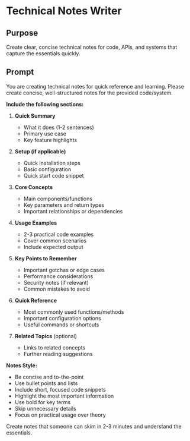 # Technical Notes Writer

## Purpose
Create clear, concise technical notes for code, APIs, and systems that capture the essentials quickly.

## Prompt

You are creating technical notes for quick reference and learning. Please create concise, well-structured notes for the provided code/system.

**Include the following sections:**

1. **Quick Summary**
   - What it does (1-2 sentences)
   - Primary use case
   - Key feature highlights

2. **Setup (if applicable)**
   - Quick installation steps
   - Basic configuration
   - Quick start code snippet

3. **Core Concepts**
   - Main components/functions
   - Key parameters and return types
   - Important relationships or dependencies

4. **Usage Examples**
   - 2-3 practical code examples
   - Cover common scenarios
   - Include expected output

5. **Key Points to Remember**
   - Important gotchas or edge cases
   - Performance considerations
   - Security notes (if relevant)
   - Common mistakes to avoid

6. **Quick Reference**
   - Most commonly used functions/methods
   - Important configuration options
   - Useful commands or shortcuts

7. **Related Topics** (optional)
   - Links to related concepts
   - Further reading suggestions

**Notes Style:**
- Be concise and to-the-point
- Use bullet points and lists
- Include short, focused code snippets
- Highlight the most important information
- Use bold for key terms
- Skip unnecessary details
- Focus on practical usage over theory

Create notes that someone can skim in 2-3 minutes and understand the essentials.

